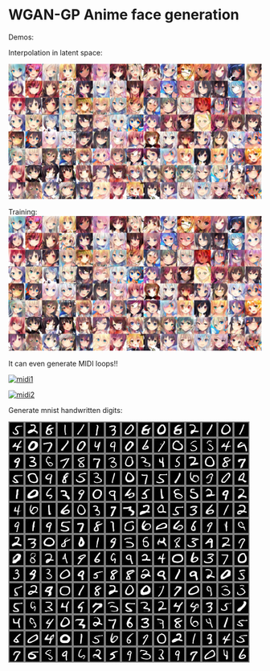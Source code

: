 # WGAN-GP Anime face generation

Demos:

Interpolation in latent space:

[![interpolation](assets/t_00.jpg)](https://www.youtube.com/watch?v=Bha-XqX89MA)

Training:
[![training](assets/t_00.jpg)](https://www.youtube.com/watch?v=baVH8FApHDY)

It can even generate MIDI loops!!

[![midi1](https://img.youtube.com/vi/xpnn-WtN4zM/0.jpg)](https://www.youtube.com/watch?v=xpnn-WtN4zM)

[![midi2](https://img.youtube.com/vi/AX2lXaEue0Y/0.jpg)](https://www.youtube.com/watch?v=AX2lXaEue0Y)

Generate mnist handwritten digits:

![mnist_demo](assets/mnist.jpg)

